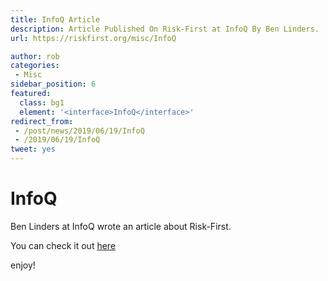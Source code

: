 ```yaml
---
title: InfoQ Article
description: Article Published On Risk-First at InfoQ By Ben Linders.
url: https://riskfirst.org/misc/InfoQ

author: rob
categories:
 - Misc
sidebar_position: 6
featured: 
  class: bg1
  element: '<interface>InfoQ</interface>'
redirect_from: 
 - /post/news/2019/06/19/InfoQ
 - /2019/06/19/InfoQ
tweet: yes
---
```


# InfoQ

Ben Linders at InfoQ wrote an article about Risk-First.  

You can check it out [here](https://www.infoq.com/articles/book-review-risk-free-software-development/)

enjoy!